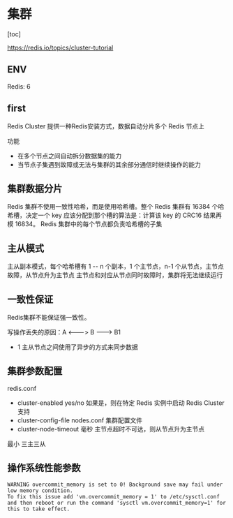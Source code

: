 # 集群

[toc]

<https://redis.io/topics/cluster-tutorial>

## ENV

Redis: 6

## first

Redis Cluster 提供一种Redis安装方式，数据自动分片多个 Redis 节点上

功能

- 在多个节点之间自动拆分数据集的能力
- 当节点子集遇到故障或无法与集群的其余部分通信时继续操作的能力

## 集群数据分片

Redis 集群不使用一致性哈希，而是使用哈希槽。整个 Redis 集群有 16384 个哈希槽，决定一个 key 应该分配到那个槽的算法是：计算该 key 的 CRC16 结果再模 16834。
Redis 集群中的每个节点都负责哈希槽的子集

## 主从模式

主从副本模式，每个哈希槽有 1 -- n 个副本，1 个主节点，n-1 个从节点，主节点故障，从节点升为主节点
主节点和对应从节点同时故障时，集群将无法继续运行

## 一致性保证

Redis集群不能保证强一致性。

写操作丢失的原因：A <---> B ---> B1

- 1 主从节点之间使用了异步的方式来同步数据

## 集群参数配置

redis.conf

- cluster-enabled yes/no 如果是，则在特定 Redis 实例中启动 Redis Cluster 支持
- cluster-config-file nodes.conf 集群配置文件
- cluster-node-timeout 毫秒 主节点超时不可达，则从节点升为主节点

最小 三主三从

## 操作系统性能参数

```text
WARNING overcommit_memory is set to 0! Background save may fail under low memory condition.
To fix this issue add 'vm.overcommit_memory = 1' to /etc/sysctl.conf
and then reboot or run the command 'sysctl vm.overcommit_memory=1' for this to take effect.
```
